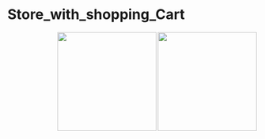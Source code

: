 # Store_with_shopping_Cart

<img align='right' src="https://media.giphy.com/media/YhE8Okp7NTOrtZSTMJ/giphy.gif" width="200"></img>
<img align='right' src="https://media.giphy.com/media/jRf46mQPmDdqctgm9L/giphy.gif" width="200"></img>
